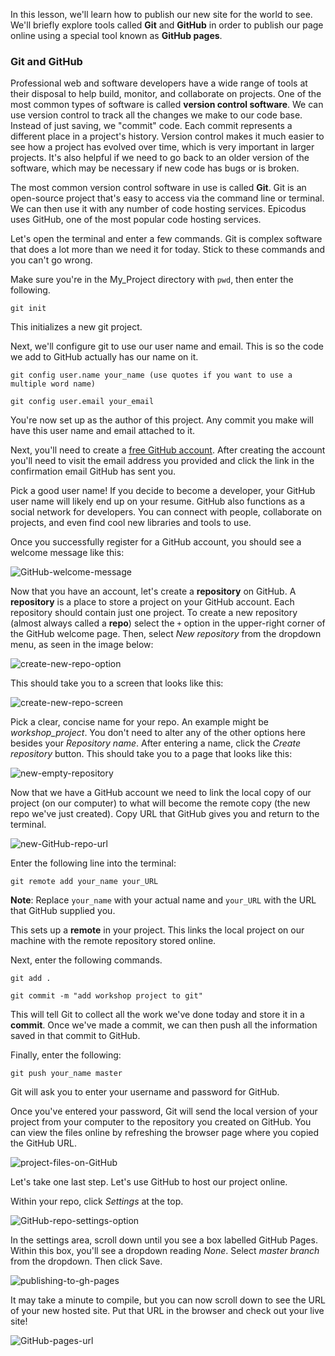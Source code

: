 In this lesson, we'll learn how to publish our new site for the world to see. We'll briefly explore tools called **Git** and **GitHub** in order to publish our page online using a special tool known as **GitHub pages**.

### Git and GitHub

Professional web and software developers have a wide range of tools at their disposal to help build, monitor, and collaborate on projects. One of the most common types of software is called **version control software**. We can use version control to track all the changes we make to our code base. Instead of just saving, we "commit" code. Each commit represents a different place in a project's history. Version control makes it much easier to see how a project has evolved over time, which is very important in larger projects. It's also helpful if we need to go back to an older version of the software, which may be necessary if new code has bugs or is broken.

The most common version control software in use is called **Git**. Git is an open-source project that's easy to access via the command line or terminal. We can then use it with any number of code hosting services. Epicodus uses GitHub, one of the most popular code hosting services.

Let's open the terminal and enter a few commands. Git is complex software that does a lot more than we need it for today. Stick to these commands and you can't go wrong.

Make sure you're in the My_Project directory with `pwd`, then enter the following.

```
git init
```

This initializes a new git project.

Next, we'll configure git to use our user name and email. This is so the code we add to GitHub actually has our name on it.

```
git config user.name your_name (use quotes if you want to use a multiple word name)
```

```
git config user.email your_email
```

You're now set up as the author of this project. Any commit you make will have this user name and email attached to it.

Next, you'll need to create a [free GitHub account](http://GitHub.com). After creating the account you'll need to visit the email address you provided and click the link in the confirmation email GitHub has sent you.

Pick a good user name! If you decide to become a developer, your GitHub user name will likely end up on your resume. GitHub also functions as a social network for developers. You can connect with people, collaborate on projects, and even find cool new libraries and tools to use.

Once you successfully register for a GitHub account, you should see a welcome message like this:

![GitHub-welcome-message](https://learnhowtoprogram.s3.us-west-2.amazonaws.com/Workshop/github-welcome-message.png)

Now that you have an account, let's create a **repository** on GitHub. A **repository** is a place to store a project on your GitHub account. Each repository should contain just one project. To create a new repository (almost always called a **repo**) select the `+` option in the upper-right corner of the GitHub welcome page. Then, select _New repository_ from the dropdown menu, as seen in the image below:



![create-new-repo-option](https://learnhowtoprogram.s3.us-west-2.amazonaws.com/Workshop/create-new-repo.png)

This should take you to a screen that looks like this:



![create-new-repo-screen](https://learnhowtoprogram.s3.us-west-2.amazonaws.com/Workshop/create-new-repo-2.png)

Pick a clear, concise name for your repo. An example might be *workshop_project*. You don't need to alter any of the other options here besides your _Repository name_. After entering a name, click the _Create repository_ button. This should take you to a page that looks like this:




![new-empty-repository](https://learnhowtoprogram.s3.us-west-2.amazonaws.com/Workshop/new-empty-repo.png)

Now that we have a GitHub account we need to link the local copy of our project (on our computer) to what will become the remote copy (the new repo we've just created). Copy URL that GitHub gives you and return to the terminal.



![new-GitHub-repo-url](https://learnhowtoprogram.s3.us-west-2.amazonaws.com/Workshop/github-repo-url.png)

Enter the following line into the terminal:

```
git remote add your_name your_URL
```

**Note**: Replace `your_name` with your actual name and `your_URL` with the URL that GitHub supplied you.

This sets up a **remote** in your project. This links the local project on our machine with the remote repository stored online.

Next, enter the following commands.

```
git add .
```

```
git commit -m "add workshop project to git"
```

This will tell Git to collect all the work we've done today and store it in a **commit**. Once we've made a commit, we can then push all the information saved in that commit to GitHub.

Finally, enter the following:

```
git push your_name master
```

Git will ask you to enter your username and password for GitHub.

Once you've entered your password, Git will send the local version of your project from your computer to the repository you created on GitHub. You can view the files online by refreshing the browser page where you copied the GitHub URL.


![project-files-on-GitHub](https://learnhowtoprogram.s3.us-west-2.amazonaws.com/Workshop/project-successfully-pushed-to-github.png)

Let's take one last step. Let's use GitHub to host our project online.

Within your repo, click *Settings* at the top.



![GitHub-repo-settings-option](https://learnhowtoprogram.s3.us-west-2.amazonaws.com/Workshop/repo-settings-option.png)

In the settings area, scroll down until you see a box labelled GitHub Pages. Within this box, you'll see a dropdown reading _None_. Select *master branch* from the dropdown. Then click Save.



![publishing-to-gh-pages](https://learnhowtoprogram.s3.us-west-2.amazonaws.com/Workshop/Screen%20Shot%202017-04-07%20at%205.17.33%20PM.png)

It may take a minute to compile, but you can now scroll down to see the URL of your new hosted site. Put that URL in the browser and check out your live site!



![GitHub-pages-url](https://learnhowtoprogram.s3.us-west-2.amazonaws.com/Workshop/Screen%20Shot%202017-04-07%20at%205.19.14%20PM.png)
